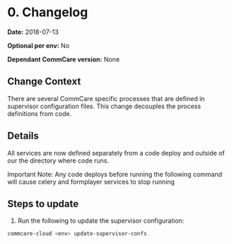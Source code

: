 # 0. Changelog

**Date:**  2018-07-13

**Optional per env:** No

**Dependant CommCare version:** None

## Change Context
There are several CommCare specific processes that are defined in supervisor
configuration files. This change decouples the process definitions from code.

## Details
All services are now defined separately from a code deploy and outside of our
the directory where code runs.

Important Note: Any code deploys before running the following command will cause
celery and formplayer services to stop running

## Steps to update
1. Run the following to update the supervisor configuration:

```bash
commcare-cloud <env> update-supervisor-confs
```
